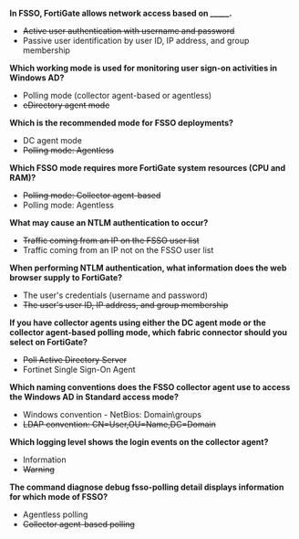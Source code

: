 **In FSSO, FortiGate allows network access based on \_____.**

- ~~Active user authentication with username and password~~
- Passive user identification by user ID, IP address, and group membership

**Which working mode is used for monitoring user sign-on activities in Windows AD?**

- Polling mode (collector agent-based or agentless)
- ~~eDirectory agent mode~~

**Which is the recommended mode for FSSO deployments?**

- DC agent mode
- ~~Polling mode: Agentless~~

**Which FSSO mode requires more FortiGate system resources (CPU and RAM)?**

- ~~Polling mode: Collector agent-based~~
- Polling mode: Agentless

**What may cause an NTLM authentication to occur?**

- ~~Traffic coming from an IP on the FSSO user list~~
- Traffic coming from an IP not on the FSSO user list

**When performing NTLM authentication, what information does the web browser supply to FortiGate?**

- The user's credentials (username and password)
- ~~The user's user ID, IP address, and group membership~~

**If you have collector agents using either the DC agent mode or the collector agent-based polling mode, which fabric connector should you select on FortiGate?**

- ~~Poll Active Directory Server~~
- Fortinet Single Sign-On Agent

**Which naming conventions does the FSSO collector agent use to access the Windows AD in Standard access mode?**

- Windows convention - NetBios: Domain\groups
- ~~LDAP convention: CN=User,OU=Name,DC=Domain~~

**Which logging level shows the login events on the collector agent?**

- Information
- ~~Warning~~

**The command diagnose debug fsso-polling detail displays information for which mode of FSSO?**

- Agentless polling
- ~~Collector agent-based polling~~
